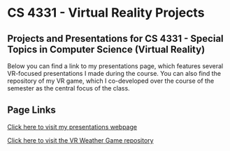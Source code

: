 # CS 4331 - Virtual Reality Projects

## Projects and Presentations for CS 4331 - Special Topics in Computer Science (Virtual Reality)
Below you can find a link to my presentations page, which features several VR-focused presentations I made during the course. You can also find the repository of my VR game, which I co-developed over the course of the semester as the central focus of the class.

## Page Links
[Click here to visit my presentations webpage](https://defritz.github.io/VirtualRealityProjects/)

[Click here to visit the VR Weather Game repository](https://github.com/joyellealina/VRGame)
